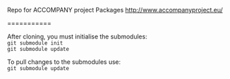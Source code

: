 Repo for ACCOMPANY project Packages
http://www.accompanyproject.eu/

===========

After cloning, you must initialise the submodules:    
  ```git submodule init```    
  ```git submodule update```

To pull changes to the submodules use:  
  ```git submodule update```
